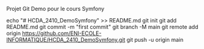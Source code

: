 Projet Git Demo pour le cours Symfony

echo "# HCDA_2410_DemoSymfony" >> README.md
git init
git add README.md
git commit -m "first commit"
git branch -M main
git remote add origin https://github.com/ENI-ECOLE-INFORMATIQUE/HCDA_2410_DemoSymfony.git
git push -u origin main
